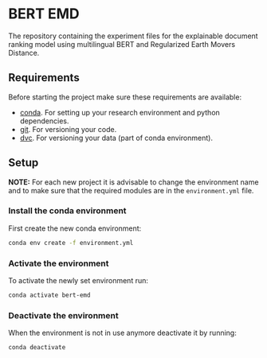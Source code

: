 # BERT EMD
The repository containing the experiment files for the explainable
document ranking model using multilingual BERT and Regularized Earth
Movers Distance.

## Requirements
Before starting the project make sure these requirements are available:
- [conda][conda]. For setting up your research environment and python dependencies.
- [git][git]. For versioning your code.
- [dvc][dvc]. For versioning your data (part of conda environment).

## Setup

**NOTE:** For each new project it is advisable to change the environment name
and to make sure that the required modules are in the `environment.yml` file.

### Install the conda environment

First create the new conda environment:

```bash
conda env create -f environment.yml
```

### Activate the environment

To activate the newly set environment run:

```bash
conda activate bert-emd
```

### Deactivate the environment
When the environment is not in use anymore deactivate it by running:

```bash
conda deactivate
```

##



[git]: https://git-scm.com/
[dvc]: https://dvc.org/
[conda]: https://docs.conda.io/en/latest/
